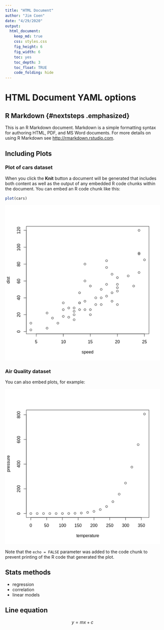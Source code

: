 ```yaml
---
title: "HTML Document"
author: "Jim Coen"
date: "4/29/2020"
output:
  html_document: 
    keep_md: true
    css: styles.css
    fig_height: 6
    fig_width: 6
    toc: yes
    toc_depth: 3
    toc_float: TRUE
    code_folding: hide
---
```




# HTML Document YAML options

## R Markdown {#nextsteps .emphasized}

This is an R Markdown document. Markdown is a simple formatting syntax for authoring HTML, PDF, and MS Word documents. For more details on using R Markdown see <http://rmarkdown.rstudio.com>.

## Including Plots

### Plot of cars dataset
When you click the **Knit** button a document will be generated that includes both content as well as the output of any embedded R code chunks within the document. You can embed an R code chunk like this:


```r
plot(cars)
```

![](01-HTML-document_files/figure-html/cars-1.png)<!-- -->

### Air Quality dataset
You can also embed plots, for example:

![](01-HTML-document_files/figure-html/pressure-1.png)<!-- -->

Note that the `echo = FALSE` parameter was added to the code chunk to prevent printing of the R code that generated the plot.

## Stats methods
* regression
* correlation
* linear models

## Line equation

$$y = m x + c$$


